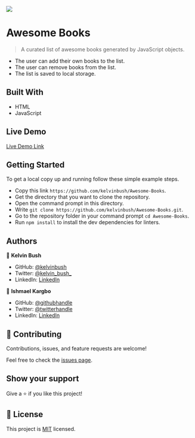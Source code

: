![](https://img.shields.io/badge/Microverse-blueviolet)

# Awesome Books

> A curated list of awesome books generated by JavaScript objects.
- The user can add their own books to the list.
- The user can remove books from the list.
- The list is saved to local storage.


## Built With

- HTML
- JavaScript

## Live Demo

[Live Demo Link](http://kelvinbush.me/Awesome-Books/)


## Getting Started

To get a local copy up and running follow these simple example steps.

- Copy this link `https://github.com/kelvinbush/Awesome-Books`.
- Get the directory that you want to clone the repository.
- Open the command prompt in this directory.
- Write `git clone https://github.com/kelvinbush/Awesome-Books.git`.
- Go to the repository folder in your command prompt `cd Awesome-Books`.
- Run `npm install` to install the dev dependencies for linters.


## Authors

👤 **Kelvin Bush**

- GitHub: [@kelvinbush](https://github.com/kelvinbush)
- Twitter: [@kelvin_bush_](https://twitter.com/kelvin_bush_)
- LinkedIn: [LinkedIn](https://www.linkedin.com/in/kelvin-wachiye-04b469173/)

👤 **Ishmael Kargbo**

- GitHub: [@githubhandle](https://github.com/ishmaelkargbo)
- Twitter: [@twitterhandle](https://twitter.com/ishoKargbo)
- LinkedIn: [LinkedIn](https://linkedin.com/in/ishmael-kargbo-9a986a214)

## 🤝 Contributing

Contributions, issues, and feature requests are welcome!

Feel free to check the [issues page](../../issues/).

## Show your support

Give a ⭐️ if you like this project!


## 📝 License

This project is [MIT](./MIT.md) licensed.
